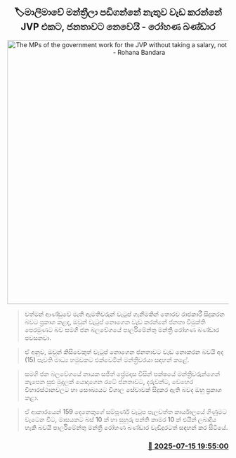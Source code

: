 <p align='center'><b><h2 align='center' title='The MPs of the government work for the JVP without taking a salary, not for the people - Rohana Bandara'>🏷මාලිමාවේ මන්ත්‍රීලා පඩිගන්නේ නැතුව වැඩ කරන්නේ JVP එකට, ජනතාවට නෙවෙයි - රෝහණ බණ්ඩාර</h2></b></p>
<p align='center'><img src='https://helakuru.sgp1.cdn.digitaloceanspaces.com/esana/images/lib/rohana-bandara.jpg' width='600' alt='The MPs of the government work for the JVP without taking a salary, not for the people - Rohana Bandara'></p>

> වත්මන් ආණ්ඩුවේ මැති ඇමතිවරුන් වැටුප් ගැනීමකින් තොරව රාජකාරී සිදුකරන බවට ප්‍රකාශ කළද, ඔවුන් වැටුප් නොගෙන වැඩ කරන්නේ ජනතා විමුක්ති පෙරමුණට බව සමගි ජන බලවේගයේ පාර්ලිමේන්තු මන්ත්‍රී රෝහණ බණ්ඩාර පවසනවා.

> ඒ අනුව, ඔවුන් කිසිවෙකුත් වැටුප් නොගෙන ජනතාවට වැඩ ‍නොකරන බවයි අද (15) පැවති මාධ්‍ය හමුවකට එක්වෙමින් මන්ත්‍රීවරයා සඳහන් කළේ.

> සමගි ජන බලවේගයේ නායක සජිත් ප්‍රේමදාස විසින් පක්ෂයේ මන්ත්‍රීවරුන්ගෙන් කැපෙන සුළු මුදලක් යොදාගෙන රටේ ජනතාවට, දරුවන්ට, වෙහෙර විහාරස්ථානවලට හා සෞඛ්‍යයට විශාල සේවාවක් සිදුකර ඇති බවද ඔහු ප්‍රකාශ කළා.

> ඒ ආකාරයෙන් 159 දෙනෙකුගේ සම්පූර්ණ වැටුප පැලවත්ත කාර්යාලයේ ගිණුමට වැටෙන විට, මාසයකට බස් 10 ක් හා සුහුරු පන්ති කාමර 10 ක් එයින් ලබාදිය හැකි බවයි පාර්ලිමේන්තු මන්ත්‍රී රෝහණ බණ්ඩාර වැඩිදුරටත් සඳහන් කර සිටියේ.



<h3 align='right'><a href='https://www.helakuru.lk/esana/p/111877/'>📅 2025-07-15 19:55:00</a></h3>
